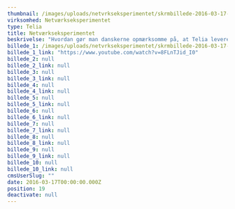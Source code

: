 ```yaml
---
thumbnail: /images/uploads/netvrkseksperimentet/skrmbillede-2016-03-17-kl.-13.36.58.png
virksomhed: Netværkseksperimentet
type: Telia
title: Netværkseksperimentet
beskrivelse: "Hvordan gør man danskerne opmærksomme på, at Telia leverer rigtig god netværksdækning, der er helt afgørende for at komme igennem hverdagen anno 2016? Vi valgte at udsætte Anders Breinholt for 24 timer uden netværk for at dokumentere, hvilke udfordringer den manglende dækning medførte i en række helt almindelige hverdagssituationer. Det blev til en 13 minutter lang film, som udelukkende blev lanceret på Telias owned media, Youtube og Facebook, og dermed helt uden brug af betalte medier. \n\n"
billede_1: /images/uploads/netvrkseksperimentet/skrmbillede-2016-03-17-kl.-13.35.53.png
billede_1_link: "https://www.youtube.com/watch?v=8FLnTJid_I0"
billede_2: null
billede_2_link: null
billede_3: null
billede_3_link: null
billede_4: null
billede_4_link: null
billede_5: null
billede_5_link: null
billede_6: null
billede_6_link: null
billede_7: null
billede_7_link: null
billede_8: null
billede_8_link: null
billede_9: null
billede_9_link: null
billede_10: null
billede_10_link: null
cmsUserSlug: ""
date: 2016-03-17T00:00:00.000Z
position: 19
deactivate: null
---
```


